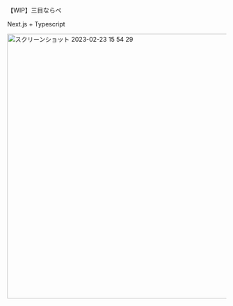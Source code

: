 【WIP】三目ならべ

Next.js + Typescript

<img width="609" alt="スクリーンショット 2023-02-23 15 54 29" src="https://user-images.githubusercontent.com/67644458/220855606-156e17d9-48cb-48e1-8717-9158cae90435.png">
